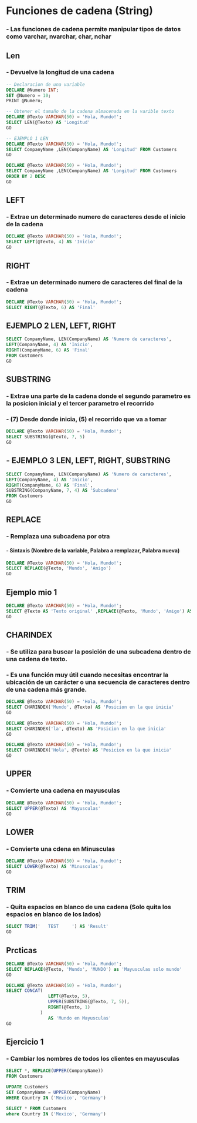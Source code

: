 # Funciones de cadena (String)

### - Las funciones de cadena permite manipular tipos de datos como varchar, nvarchar, char, nchar

## Len
### - Devuelve la longitud de una cadena

```sql
-- Declaracion de una variable
DECLARE @Numero INT;
SET @Numero = 10;
PRINT @Numero;

-- Obtener el tamaño de la cadena almacenada en la varible texto
DECLARE @Texto VARCHAR(50) = 'Hola, Mundo!';
SELECT LEN(@Texto) AS 'Longitud'
GO

-- EJEMPLO 1 LEN
DECLARE @Texto VARCHAR(50) = 'Hola, Mundo!';
SELECT CompanyName ,LEN(CompanyName) AS 'Longitud' FROM Customers
GO

DECLARE @Texto VARCHAR(50) = 'Hola, Mundo!';
SELECT CompanyName ,LEN(CompanyName) AS 'Longitud' FROM Customers
ORDER BY 2 DESC
GO
```

## LEFT
### - Extrae un determinado numero de caracteres desde el inicio de la cadena

```sql
DECLARE @Texto VARCHAR(50) = 'Hola, Mundo!';
SELECT LEFT(@Texto, 4) AS 'Inicio'
GO
```

## RIGHT
### - Extrae un determinado numero de caracteres del final de la cadena

```sql
DECLARE @Texto VARCHAR(50) = 'Hola, Mundo!';
SELECT RIGHT(@Texto, 6) AS 'Final'
```

## EJEMPLO 2 LEN, LEFT, RIGHT

```sql
SELECT CompanyName, LEN(CompanyName) AS 'Numero de caracteres',
LEFT(CompanyName, 4) AS 'Inicio',
RIGHT(CompanyName, 6) AS 'Final'
FROM Customers
GO
```

## SUBSTRING
### - Extrae una parte de la cadena donde el segundo parametro es la posicion inicial y el tercer parametro el recorrido

### - (7) Desde donde inicia, (5) el recorrido que va a tomar

```sql
DECLARE @Texto VARCHAR(50) = 'Hola, Mundo!';
SELECT SUBSTRING(@Texto, 7, 5)
GO
```

## - EJEMPLO 3 LEN, LEFT, RIGHT, SUBSTRING

```sql
SELECT CompanyName, LEN(CompanyName) AS 'Numero de caracteres',
LEFT(CompanyName, 4) AS 'Inicio',
RIGHT(CompanyName, 6) AS 'Final',
SUBSTRING(CompanyName, 7, 4) AS 'Subcadena'
FROM Customers
GO
```

## REPLACE
### - Remplaza una subcadena por otra
#### - Sintaxis (Nombre de la variable, Palabra a remplazar, Palabra nueva)

```sql
DECLARE @Texto VARCHAR(50) = 'Hola, Mundo!';
SELECT REPLACE(@Texto, 'Mundo', 'Amigo')
GO
```

## Ejemplo mio 1 

```sql
DECLARE @Texto VARCHAR(50) = 'Hola, Mundo!';
SELECT @Texto AS 'Texto original' ,REPLACE(@Texto, 'Mundo', 'Amigo') AS 'Remplazo'
GO
```

## CHARINDEX
### - Se utiliza para buscar la posición de una subcadena dentro de una cadena de texto.
### - Es una función muy útil cuando necesitas encontrar la ubicación de un carácter o una secuencia de caracteres dentro de una cadena más grande.

```sql
DECLARE @Texto VARCHAR(50) = 'Hola, Mundo!';
SELECT CHARINDEX('Mundo', @Texto) AS 'Posicion en la que inicia'
GO

DECLARE @Texto VARCHAR(50) = 'Hola, Mundo!';
SELECT CHARINDEX('la', @Texto) AS 'Posicion en la que inicia'
GO

DECLARE @Texto VARCHAR(50) = 'Hola, Mundo!';
SELECT CHARINDEX('Hola', @Texto) AS 'Posicion en la que inicia'
GO
```

## UPPER

### - Convierte una cadena en mayusculas

```sql
DECLARE @Texto VARCHAR(50) = 'Hola, Mundo!';
SELECT UPPER(@Texto) AS 'Mayusculas'
GO
```

## LOWER
### - Convierte una cdena en Minusculas

```sql
DECLARE @Texto VARCHAR(50) = 'Hola, Mundo!';
SELECT LOWER(@Texto) AS 'Minusculas';
GO
```

## TRIM 
### - Quita espacios en blanco de una cadena (Solo quita los espacios en blanco de los lados)

```sql
SELECT TRIM('   TEST     ') AS 'Result'
GO
```

## Prcticas

```sql
DECLARE @Texto VARCHAR(50) = 'Hola, Mundo!';
SELECT REPLACE(@Texto, 'Mundo', 'MUNDO') as 'Mayusculas solo mundo'
GO

DECLARE @Texto VARCHAR(50) = 'Hola, Mundo!';
SELECT CONCAT(
				LEFT(@Texto, 5), 
				UPPER(SUBSTRING(@Texto, 7, 5)),
				RIGHT(@Texto, 1)
			 )
				AS 'Mundo en Mayusculas'
GO
```

## Ejercicio 1 
### - Cambiar los nombres de todos los clientes en mayusculas

```sql
SELECT *, REPLACE(UPPER(CompanyName))
FROM Customers

UPDATE Customers
SET CompanyName = UPPER(CompanyName)
WHERE Country IN ('Mexico', 'Germany')

SELECT * FROM Customers
where Country IN ('Mexico', 'Germany')
```
